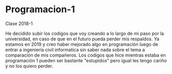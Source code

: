 # Programacion-1
Clase 2018-1

  He decidido subir los codigos que voy creando a lo largo de mi paso por la universidad,
en caso de que en el futuro pueda perder mis respaldos. Ya estamos en 2019 y creo haber
mejorado algo en programación luego de entrar a ingeniería civil informatica sin saber 
nada sobre el tema a comparación de mis compañeros. Los codigos que hice mientras estaba
en programación 1 pueden ser bastante "estupidos" pero igual les tengo cariño y no los 
quiero perder.
